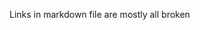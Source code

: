 Links in markdown file are mostly all broken

[1]: https://docs.python.org/3/whatsnew/changelog.html#changelog
[2]: https://docs.python.org/3/whatsnew/3.6.html#whatsnew36-pep498
[3]: https://docs.python.org/3/whatsnew/3.6.html#whatsnew36-pep515
[4]: https://docs.python.org/3/whatsnew/3.6.html#whatsnew36-pep526
[5]: https://docs.python.org/3/whatsnew/3.6.html#whatsnew36-pep525
[6]: https://docs.python.org/3/whatsnew/3.6.html#whatsnew36-pep530
[7]: https://docs.python.org/3/library/asyncio.html#module-asyncio
[8]: https://docs.python.org/3/whatsnew/3.6.html#whatsnew36-pep519
[9]: https://docs.python.org/glossary.html#term-path-like-object
[10]: https://docs.python.org/library/datetime.html#module-datetime "datetime: Basic date and time types."
[11]: https://docs.python.org#whatsnew36-pep495
[12]: https://docs.python.org/library/typing.html#module-typing "typing: Support for type hints (see PEP 484)."
[13]: https://docs.python.org#whatsnew36-typing
[14]: https://docs.python.org/library/tracemalloc.html#module-tracemalloc "tracemalloc: Trace memory allocations."
[15]: https://docs.python.org/library/exceptions.html#ResourceWarning "ResourceWarning"
[16]: https://docs.python.org#whatsnew36-pythonmalloc
[17]: https://docs.python.org/library/secrets.html#module-secrets "secrets: Generate secure random numbers for managing secrets."
[18]: https://docs.python.org/library/os.html#os.urandom "os.urandom"
[19]: https://www.python.org/dev/peps/pep-0524
[20]: https://docs.python.org/library/hashlib.html#module-hashlib "hashlib: Secure hash and message digest algorithms."
[21]: https://docs.python.org/library/ssl.html#module-ssl "ssl: TLS/SSL wrapper for socket objects"
[22]: https://docs.python.org/library/hashlib.html#hashlib.scrypt "hashlib.scrypt"
[23]: https://docs.python.org#whatsnew36-pep529
[24]: https://docs.python.org/using/windows.html#max-path
[25]: https://docs.python.org/using/windows.html#finding-modules
[26]: https://docs.python.org/using/cmdline.html#envvar-PYTHONHOME
[27]: https://www.python.org/dev/peps/pep-0498
[28]: https://docs.python.org/reference/lexical_analysis.html#f-strings
[29]: https://docs.python.org/library/stdtypes.html#str.format "str.format"
[30]: https://docs.python.org/library/functions.html#format "format"
[31]: https://www.python.org/dev/peps/pep-0484
[32]: https://www.python.org/dev/peps/pep-0526
[33]: http://github.com/python/mypy
[34]: http://github.com/google/pytype
[35]: https://www.python.org/dev/peps/pep-0515
[36]: https://docs.python.org/library/string.html#formatspec
[37]: https://www.python.org/dev/peps/pep-0492
[38]: https://www.python.org/dev/peps/pep-0525
[39]: https://www.python.org/dev/peps/pep-0530
[40]: https://docs.python.org/library/functions.html#super "super"
[41]: https://docs.python.org/reference/datamodel.html#object.__init_subclass__ "object.__init_subclass__"
[42]: https://docs.python.org/reference/datamodel.html#class-object-creation
[43]: https://www.python.org/dev/peps/pep-0487
[44]: https://docs.python.org/reference/datamodel.html#object.__set_name__ "object.__set_name__"
[45]: https://docs.python.org/library/stdtypes.html#str "str"
[46]: https://docs.python.org/library/stdtypes.html#bytes "bytes"
[47]: https://docs.python.org/library/functions.html#int "int"
[48]: https://docs.python.org/library/pathlib.html#module-pathlib "pathlib: Object-oriented filesystem paths"
[49]: https://docs.python.org/library/os.html#os.PathLike "os.PathLike"
[50]: https://docs.python.org/library/os.html#os.PathLike.__fspath__ "os.PathLike.__fspath__"
[51]: https://docs.python.org/library/os.html#os.fspath "os.fspath"
[52]: https://docs.python.org/library/os.html#os.fsdecode "os.fsdecode"
[53]: https://docs.python.org/library/os.html#os.fsencode "os.fsencode"
[54]: https://docs.python.org/library/functions.html#open "open"
[55]: https://docs.python.org/library/os.html#module-os "os: Miscellaneous operating system interfaces."
[56]: https://docs.python.org/library/os.path.html#module-os.path "os.path: Operations on pathnames."
[57]: https://docs.python.org/library/os.html#os.DirEntry "os.DirEntry"
[58]: https://docs.python.org/library/pathlib.html#pathlib.Path "pathlib.Path"
[59]: https://www.python.org/dev/peps/pep-0519
[60]: https://www.python.org/dev/peps/pep-0495
[61]: https://docs.python.org/library/datetime.html#datetime.datetime "datetime.datetime"
[62]: https://docs.python.org/library/datetime.html#datetime.time "datetime.time"
[63]: https://docs.python.org/library/datetime.html#datetime.datetime.fold "datetime.datetime.fold"
[64]: https://docs.python.org/3/library/secrets.html#module-secrets
[65]: https://docs.python.org/3/whatsnew/3.6.html#whatsnew36-pep506
[66]: https://docs.python.org/3/library/stdtypes.html#typesmapping
[67]: https://docs.python.org/3/whatsnew/3.6.html#whatsnew36-compactdict
[68]: https://mail.python.org/pipermail/python-dev/2012-December/123028.html
[69]: https://morepypy.blogspot.com/2015/01/faster-more-memory-efficient-and-more.html
[70]: https://morepypy.blogspot.com/2015/01/faster-more-memory-efficient-and-more.html
[71]: https://docs.python.org/3/whatsnew/3.6.html#whatsnew36-pep487
[72]: https://docs.python.org/3/whatsnew/3.6.html#whatsnew36-pep520
[73]: https://docs.python.org/3/whatsnew/3.6.html#whatsnew36-pep468
[74]: https://docs.python.org/3/whatsnew/3.6.html#whatsnew36-tracing
[75]: https://docs.python.org/3/whatsnew/3.6.html#whatsnew36-pythonmalloc
